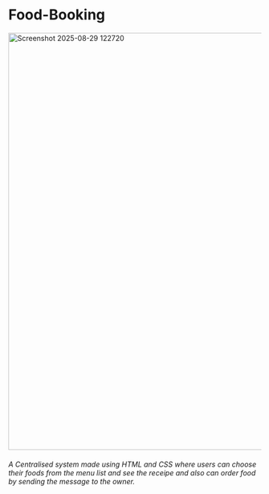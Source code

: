 # Food-Booking

<img width="1705" height="828" alt="Screenshot 2025-08-29 122720" src="https://github.com/user-attachments/assets/3a144c50-6e02-42e2-be05-5953128acc4f" />


###### A Centralised system made using HTML and CSS where users can choose their foods from the menu list and see the receipe and also can order food by sending the message to the owner.
